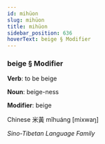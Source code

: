 ```yaml
---
id: mihüon
slug: mihüon
title: mihüon
sidebar_position: 636
hoverText: beige § Modifier
---
```


### beige § Modifier

**Verb**: to be beige

**Noun**: beige-ness

**Modifier**: beige

Chinese 米黃 mǐhuáng [mixwaŋ]

*Sino-Tibetan Language Family*
